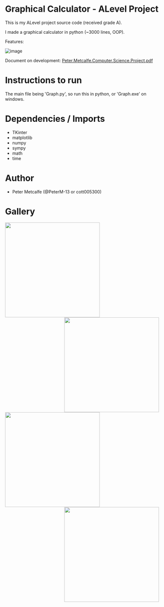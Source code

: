 # Graphical Calculator - ALevel Project

This is my ALevel project source code (received grade A).

I made a graphical calculator in python (~3000 lines, OOP).

Features:

![image](https://user-images.githubusercontent.com/104497542/210770871-e8c843c4-36aa-41f0-8189-b69c8585014a.png)

Document on development: [Peter.Metcalfe.Computer.Science.Project.pdf](https://github.com/PeterM-13/Graph-Project/files/10351775/Peter.Metcalfe.Computer.Science.Project.pdf)


# Instructions to run

The main file being 'Graph.py', so run this in python, or 'Graph.exe' on windows.


# Dependencies / Imports
- TKinter
- matplotlib
- numpy
- sympy
- math
- time

# Author
- Peter Metcalfe (@PeterM-13 or cott005300)


# Gallery
<img height="310px" align="left" src="https://user-images.githubusercontent.com/104497542/210879770-b4c235d8-5172-47a6-bdbc-8c1378d19f57.png"/>
<img height="310px" align="right" src="https://user-images.githubusercontent.com/104497542/210879955-42d17e2e-70fc-41d8-8c15-d1f2b7644b1f.png"/>
<img height="310px" align="left" src="https://user-images.githubusercontent.com/104497542/210879844-2fcf265a-3077-42cf-b3b0-0bc5dd4c69fc.png"/>
<img height="310px" align="right" src="https://user-images.githubusercontent.com/104497542/210880083-072152ee-a0a8-44bc-96c2-1db1b5aac358.png"/>
